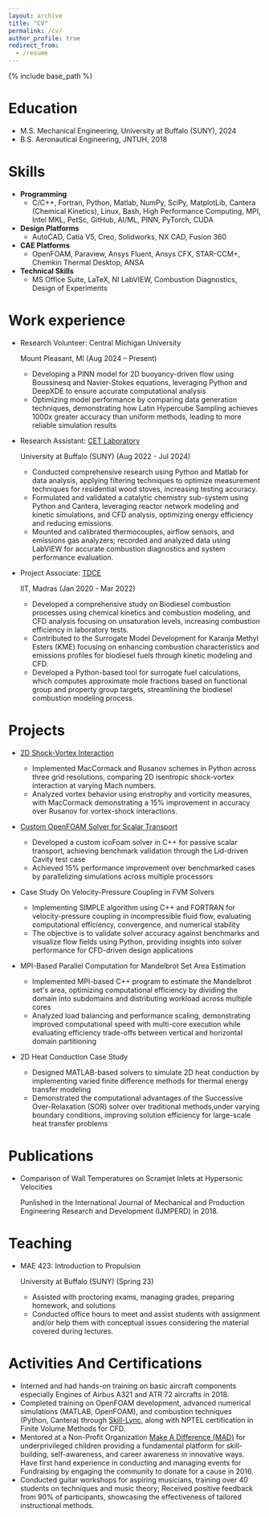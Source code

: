```yaml
---
layout: archive
title: "CV"
permalink: /cv/
author_profile: true
redirect_from:
  - /resume
---
```


{% include base_path %}

Education
======
* M.S. Mechanical Engineering, University at Buffalo (SUNY), 2024
* B.S. Aeronautical Engineering, JNTUH, 2018

Skills
======
* **Programming**
  * C/C++, Fortran, Python, Matlab, NumPy, SciPy, MatplotLib, Cantera
	(Chemical Kinetics), Linux, Bash, High Performance Computing, MPI,
	Intel MKL, PetSc, GitHub, AI/ML, PINN, PyTorch, CUDA
* **Design Platforms**
  * AutoCAD, Catia V5, Creo, Solidworks, NX CAD, Fusion 360
* **CAE Platforms**
  * OpenFOAM, Paraview, Ansys Fluent, Ansys CFX, STAR-CCM+, Chemkin
	Thermal Desktop, ANSA
* **Technical Skills**
  * MS Office Suite, LaTeX, NI LabVIEW, Combustion Diagnostics, Design of Experiments

Work experience
======
* Research Volunteer: Central Michigan University 

  Mount Pleasant, MI  (Aug 2024 – Present)

  * Developing a PINN model for 2D buoyancy-driven flow using Boussinesq and Navier-Stokes equations, leveraging Python
	and DeepXDE to ensure accurate computational analysis
  * Optimizing model performance by comparing data generation techniques, demonstrating how Latin Hypercube
	Sampling achieves 1000x greater accuracy than uniform methods, leading to more reliable simulation results

* Research Assistant: [CET Laboratory](https://www.cet-lab.org/)

  University at Buffalo (SUNY)  (Aug 2022 - Jul 2024)
  
  * Conducted comprehensive research using Python and Matlab for data analysis, applying filtering techniques to
	optimize measurement techniques for residential wood stoves, increasing testing accuracy.	
  * Formulated and validated a catalytic chemistry sub-system using Python and Cantera, leveraging reactor network 
	modeling and kinetic simulations, and CFD analysis, optimizing energy efficiency and reducing emissions.
  * Mounted and calibrated thermocouples, airflow sensors, and emissions gas analyzers; recorded and analyzed
	data using LabVIEW for accurate combustion diagnostics and system performance evaluation.

* Project Associate: [TDCE](https://mech.iitm.ac.in/mechlab/tdce/)
  
  IIT, Madras (Jan 2020 - Mar 2022)
  
  * Developed a comprehensive study on Biodiesel combustion processes using chemical kinetics and combustion
	modeling, and CFD analysis focusing on unsaturation levels, increasing combustion efficiency in laboratory tests.
  * Contributed to the Surrogate Model Development for Karanja Methyl Esters (KME) focusing on enhancing
	combustion characteristics and emissions profiles for biodiesel fuels through kinetic modeling and CFD.
  * Developed a Python-based tool for surrogate fuel calculations, which computes approximate mole fractions based
	on functional group and property group targets, streamlining the biodiesel combustion modeling process.

Projects
========
* [2D Shock-Vortex Interaction](https://ujjwalkanthn.github.io/portfolio/portfolio-4/)
	
  * Implemented MacCormack and Rusanov schemes in Python across three grid resolutions, comparing 2D isentropic
	shock-vortex interaction at varying Mach numbers.
  * Analyzed vortex behavior using enstrophy and vorticity measures, with MacCormack demonstrating a 15% improvement
    in accuracy over Rusanov for vortex-shock interactions.
	
* [Custom OpenFOAM Solver for Scalar Transport](https://ujjwalkanthn.github.io/portfolio/portfolio-4/)

  * Developed a custom icoFoam solver in C++ for passive scalar transport, achieving benchmark validation through 
    the Lid-driven Cavity test case
  * Achieved 15% performance improvement over benchmarked cases by parallelizing simulations across multiple processors

* Case Study On Velocity-Pressure Coupling in FVM Solvers

  * Implementing SIMPLE algorithm using C++ and FORTRAN for velocity-pressure coupling in incompressible 
    fluid flow, evaluating computational efficiency, convergence, and numerical stability
  * The objective is to validate solver accuracy against benchmarks and visualize flow fields using Python, providing insights 
    into solver performance for CFD-driven design applications

* MPI-Based Parallel Computation for Mandelbrot Set Area Estimation

  * Implemented MPI-based C++ program to estimate the Mandelbrot set's area, optimizing computational efficiency by dividing 
    the domain into subdomains and distributing workload across multiple cores
  * Analyzed load balancing and performance scaling, demonstrating improved computational speed with multi-core execution while evaluating 
    efficiency trade-offs between vertical and horizontal domain partitioning

* 2D Heat Conduction Case Study

  * Designed MATLAB-based solvers to simulate 2D heat conduction by implementing varied finite difference methods for thermal energy transfer modeling
  * Demonstrated the computational advantages of the Successive Over-Relaxation (SOR) solver over traditional methods,under varying boundary conditions, 
    improving solution efficiency for large-scale heat transfer problems

Publications
======
* Comparison of Wall Temperatures on Scramjet Inlets at Hypersonic Velocities

  Punlished in the International Journal of Mechanical and Production Engineering Research and Development
	(IJMPERD) in 2018.
  

Teaching
======
* MAE 423: Introduction to Propulsion

  University at Buffalo (SUNY)  (Spring 23)
  
  * Assisted with proctoring exams, managing grades, preparing homework, and solutions
  * Conducted office hours to meet and assist students with assignment and/or help them with conceptual issues
    considering the material covered during lectures.
  
Activities And Certifications
======
* Interned and had hands-on training on basic aircraft components especially Engines of Airbus A321 and ATR
	72 aircrafts in 2018.
* Completed training on OpenFOAM development, advanced numerical simulations (MATLAB, OpenFOAM),
	and combustion techniques (Python, Cantera) through [Skill-Lync](https://skill-lync.com/profiles/ujjwal-kanth-307), along with NPTEL certification in Finite
	Volume Methods for CFD.
* Mentored at a Non-Profit Organization [Make A Difference (MAD)](https://makeadiff.in/) for underprivileged children providing
	a fundamental platform for skill-building, self-awareness, and career awareness in innovative ways. Have first
	hand experience in conducting and managing events for Fundraising by engaging the community to donate for
	a cause in 2016.
* Conducted guitar workshops for aspiring musicians, training over 40 students on techniques and music theory; 
	Received positive feedback from 90% of participants, showcasing the effectiveness of tailored instructional
	methods.
